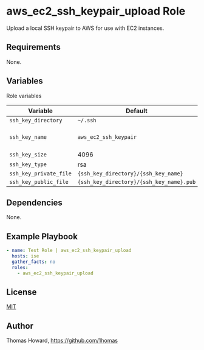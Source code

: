 # aws_ec2_ssh_keypair_upload Role

Upload a local SSH keypair to AWS for use with EC2 instances.

## Requirements

None.

## Variables

Role variables

| Variable               | Default | Description |
| ---------------------- | ------- | ----------- |
| `ssh_key_directory`    | `~/.ssh`  |  |
| `ssh_key_name`         | `aws_ec2_ssh_keypair` | Usually id_rsa by default |
| `ssh_key_size`         | 4096    |  |
| `ssh_key_type`         | rsa     |  |
| `ssh_key_private_file` | `{ssh_key_directory}/{ssh_key_name}` |  |
| `ssh_key_public_file`  | `{ssh_key_directory}/{ssh_key_name}.pub` |  |

## Dependencies

None.

## Example Playbook

```yaml
- name: Test Role | aws_ec2_ssh_keypair_upload
  hosts: ise
  gather_facts: no
  roles:
    - aws_ec2_ssh_keypair_upload
```

## License

[MIT](https://mit-license.org/)

## Author

Thomas Howard, <https://github.com/1homas>
